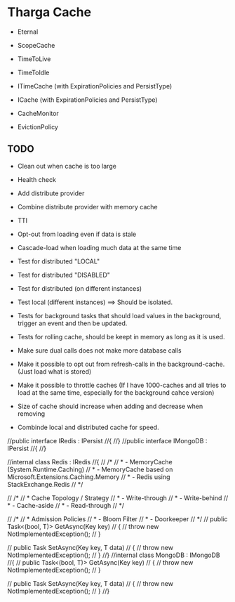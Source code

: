 # Tharga Cache

- Eternal
- ScopeCache
- TimeToLive
- TimeToIdle

- ITimeCache (with ExpirationPolicies and PersistType)
- ICache (with ExpirationPolicies and PersistType)

- CacheMonitor
- EvictionPolicy

## TODO
- Clean out when cache is too large
- Health check
- Add distribute provider
- Combine distribute provider with memory cache
- TTI
- Opt-out from loading even if data is stale
- Cascade-load when loading much data at the same time

- Test for distributed "LOCAL"
- Test for distributed "DISABLED"
- Test for distributed (on different instances)
- Test local (different instances) ==> Should be isolated.
- Tests for background tasks that should load values in the background, trigger an event and then be updated.
- Tests for rolling cache, should be keept in memory as long as it is used.

- Make sure dual calls does not make more database calls
- Make it possible to opt out from refresh-calls in the background-cache. (Just load what is stored)
- Make it possible to throttle caches (If I have 1000-caches and all tries to load at the same time, especially for the background cahce version)

- Size of cache should increase when adding and decrease when removing
- Combinde local and distributed cache for speed.


//public interface IRedis : IPersist
//{
//}
//public interface IMongoDB : IPersist
//{
//}

//internal class Redis : IRedis
//{
//    /*
//     * - MemoryCache (System.Runtime.Caching)
//     * - MemoryCache based on Microsoft.Extensions.Caching.Memory
//     * - Redis using StackExchange.Redis
//     */

//    /*
//     * Cache Topology / Strategy
//     * - Write-through
//     * - Write-behind
//     * - Cache-aside
//     * - Read-through
//     */

//    /*
//     * Admission Policies
//     * - Bloom Filter
//     * - Doorkeeper
//     */
//    public Task<(bool, T)> GetAsync<T>(Key key)
//    {
//        throw new NotImplementedException();
//    }

//    public Task SetAsync<T>(Key key, T data)
//    {
//        throw new NotImplementedException();
//    }
//}
//internal class MongoDB : IMongoDB
//{
//    public Task<(bool, T)> GetAsync<T>(Key key)
//    {
//        throw new NotImplementedException();
//    }

//    public Task SetAsync<T>(Key key, T data)
//    {
//        throw new NotImplementedException();
//    }
//}
